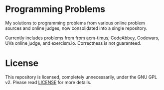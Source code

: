 # Programming Problems
My solutions to programming problems from various online problem sources and
online judges, now consolidated into a single repository.

Currently includes problems from from acm-timus, CodeAbbey, Codewars, UVa
online judge, and exercism.io. Correctness is not guaranteed.

# License
This repository is licensed, completely unnecessarily, under the GNU GPL v2.
Please read [LICENSE][license] for more details.

[license]: https://github.com/munyari/programming-problems/blob/master/LICENSE
